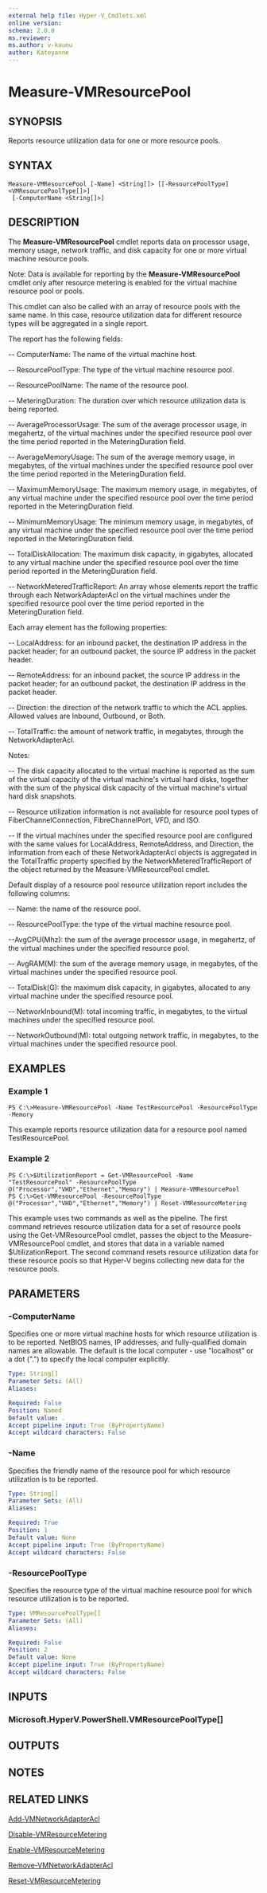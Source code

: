 ```yaml
---
external help file: Hyper-V_Cmdlets.xml
online version: 
schema: 2.0.0
ms.reviewer:
ms.author: v-kaunu
author: Kateyanne
---
```


# Measure-VMResourcePool

## SYNOPSIS
Reports resource utilization data for one or more resource pools.

## SYNTAX

```
Measure-VMResourcePool [-Name] <String[]> [[-ResourcePoolType] <VMResourcePoolType[]>]
 [-ComputerName <String[]>]
```

## DESCRIPTION
The **Measure-VMResourcePool** cmdlet reports data on processor usage, memory usage, network traffic, and disk capacity for one or more virtual machine resource pools.

Note: Data is available for reporting by the **Measure-VMResourcePool** cmdlet only after resource metering is enabled for the virtual machine resource pool or pools.

This cmdlet can also be called with an array of resource pools with the same name.
In this case, resource utilization data for different resource types will be aggregated in a single report.

The report has the following fields: 

 -- ComputerName: The name of the virtual machine host. 

 -- ResourcePoolType: The type of the virtual machine resource pool. 

 -- ResourcePoolName: The name of the resource pool. 

 -- MeteringDuration: The duration over which resource utilization data is being reported.

 -- AverageProcessorUsage: The sum of the average processor usage, in megahertz, of the virtual machines under the specified resource pool over the time period reported in the MeteringDuration field. 

 -- AverageMemoryUsage: The sum of the average memory usage, in megabytes, of the virtual machines under the specified resource pool over the time period reported in the MeteringDuration field.

 -- MaximumMemoryUsage: The maximum memory usage, in megabytes, of any virtual machine under the specified resource pool over the time period reported in the MeteringDuration field.

 -- MinimumMemoryUsage: The minimum memory usage, in megabytes, of any virtual machine under the specified resource pool over the time period reported in the MeteringDuration field.

 -- TotalDiskAllocation: The maximum disk capacity, in gigabytes, allocated to any virtual machine under the specified resource pool over the time period reported in the MeteringDuration field.

 -- NetworkMeteredTrafficReport: An array whose elements report the traffic through each NetworkAdapterAcl on the virtual machines under the specified resource pool over the time period reported in the MeteringDuration field.

Each array element has the following properties: 

 -- LocalAddress: for an inbound packet, the destination IP address in the packet header; for an outbound packet, the source IP address in the packet header.

 -- RemoteAddress: for an inbound packet, the source IP address in the packet header; for an outbound packet, the destination IP address in the packet header.

 -- Direction: the direction of the network traffic to which the ACL applies.
Allowed values are Inbound, Outbound, or Both.

 -- TotalTraffic: the amount of network traffic, in megabytes, through the NetworkAdapterAcl.

Notes: 

 -- The disk capacity allocated to the virtual machine is reported as the sum of the virtual capacity of the virtual machine's virtual hard disks, together with the sum of the physical disk capacity of the virtual machine's virtual hard disk snapshots.

 -- Resource utilization information is not available for resource pool types of FiberChannelConnection, FibreChannelPort, VFD, and ISO. 

 -- If the virtual machines under the specified resource pool are configured with the same values for LocalAddress, RemoteAddress, and Direction, the information from each of these NetworkAdapterAcl objects is aggregated in the TotalTraffic property specified by the NetworkMeteredTrafficReport of the object returned by the Measure-VMResourcePool cmdlet.

Default display of a resource pool resource utilization report includes the following columns: 

 -- Name: the name of the resource pool.

 -- ResourcePoolType: the type of the virtual machine resource pool.

 --AvgCPU(Mhz): the sum of the average processor usage, in megahertz, of the virtual machines under the specified resource pool.

 -- AvgRAM(M): the sum of the average memory usage, in megabytes, of the virtual machines under the specified resource pool.

 -- TotalDisk(G): the maximum disk capacity, in gigabytes, allocated to any virtual machine under the specified resource pool.

 -- NetworkInbound(M): total incoming traffic, in megabytes, to the virtual machines under the specified resource pool.

 -- NetworkOutbound(M): total outgoing network traffic, in megabytes, to the virtual machines under the specified resource pool.

## EXAMPLES

### Example 1
```
PS C:\>Measure-VMResourcePool -Name TestResourcePool -ResourcePoolType -Memory
```

This example reports resource utilization data for a resource pool named TestResourcePool.

### Example 2
```
PS C:\>$UtilizationReport = Get-VMResourcePool -Name "TestResourcePool" -ResourcePoolType @("Processor","VHD","Ethernet","Memory") | Measure-VMResourcePool
PS C:\>Get-VMResourcePool -ResourcePoolType @("Processor","VHD","Ethernet","Memory") | Reset-VMResourceMetering
```

This example uses two commands as well as the pipeline.
The first command retrieves resource utilization data for a set of resource pools using the Get-VMResourcePool cmdlet, passes the object to the Measure-VMResourcePool cmdlet, and stores that data in a variable named $UtilizationReport.
The second command resets resource utilization data for these resource pools so that Hyper-V begins collecting new data for the resource pools.

## PARAMETERS

### -ComputerName
Specifies one or more virtual machine hosts for which resource utilization is to be reported.
NetBIOS names, IP addresses, and fully-qualified domain names are allowable.
The default is the local computer - use "localhost" or a dot (".") to specify the local computer explicitly.

```yaml
Type: String[]
Parameter Sets: (All)
Aliases: 

Required: False
Position: Named
Default value: .
Accept pipeline input: True (ByPropertyName)
Accept wildcard characters: False
```

### -Name
Specifies the friendly name of the resource pool for which resource utilization is to be reported.

```yaml
Type: String[]
Parameter Sets: (All)
Aliases: 

Required: True
Position: 1
Default value: None
Accept pipeline input: True (ByPropertyName)
Accept wildcard characters: False
```

### -ResourcePoolType
Specifies the resource type of the virtual machine resource pool for which resource utilization is to be reported.

```yaml
Type: VMResourcePoolType[]
Parameter Sets: (All)
Aliases: 

Required: False
Position: 2
Default value: None
Accept pipeline input: True (ByPropertyName)
Accept wildcard characters: False
```

## INPUTS

### Microsoft.HyperV.PowerShell.VMResourcePoolType[]

## OUTPUTS

## NOTES

## RELATED LINKS

[Add-VMNetworkAdapterAcl](Add-VMNetworkAdapterAcl.md)

[Disable-VMResourceMetering](Disable-VMResourceMetering.md)

[Enable-VMResourceMetering](Enable-VMResourceMetering.md)

[Remove-VMNetworkAdapterAcl](Remove-VMNetworkAdapterAcl.md)

[Reset-VMResourceMetering](Reset-VMResourceMetering.md)

